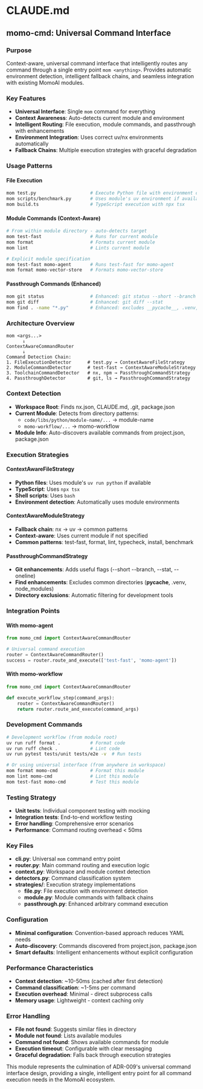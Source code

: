# CLAUDE.md

## momo-cmd: Universal Command Interface

### Purpose
Context-aware, universal command interface that intelligently routes any command through a single entry point `mom <anything>`. Provides automatic environment detection, intelligent fallback chains, and seamless integration with existing MomoAI modules.

### Key Features
- **Universal Interface**: Single `mom` command for everything
- **Context Awareness**: Auto-detects current module and environment
- **Intelligent Routing**: File execution, module commands, and passthrough with enhancements
- **Environment Integration**: Uses correct uv/nx environments automatically
- **Fallback Chains**: Multiple execution strategies with graceful degradation

### Usage Patterns

#### File Execution
```bash
mom test.py                    # Execute Python file with environment detection
mom scripts/benchmark.py       # Uses module's uv environment if available
mom build.ts                   # TypeScript execution with npx tsx
```

#### Module Commands (Context-Aware)
```bash
# From within module directory - auto-detects target
mom test-fast                  # Runs for current module
mom format                     # Formats current module
mom lint                       # Lints current module

# Explicit module specification
mom test-fast momo-agent       # Runs test-fast for momo-agent
mom format momo-vector-store   # Formats momo-vector-store
```

#### Passthrough Commands (Enhanced)
```bash
mom git status                 # Enhanced: git status --short --branch
mom git diff                   # Enhanced: git diff --stat
mom find . -name "*.py"        # Enhanced: excludes __pycache__, .venv, etc.
```

### Architecture Overview

```
mom <args...>
      ↓
ContextAwareCommandRouter
      ↓
Command Detection Chain:
1. FileExecutionDetector      # test.py → ContextAwareFileStrategy
2. ModuleCommandDetector      # test-fast → ContextAwareModuleStrategy  
3. ToolchainCommandDetector   # nx, npm → PassthroughCommandStrategy
4. PassthroughDetector        # git, ls → PassthroughCommandStrategy
```

### Context Detection
- **Workspace Root**: Finds nx.json, CLAUDE.md, .git, package.json
- **Current Module**: Detects from directory patterns:
  - `code/libs/python/module-name/...` → module-name
  - `momo-workflow/...` → momo-workflow
- **Module Info**: Auto-discovers available commands from project.json, package.json

### Execution Strategies

#### ContextAwareFileStrategy
- **Python files**: Uses module's `uv run python` if available
- **TypeScript**: Uses `npx tsx`
- **Shell scripts**: Uses `bash`
- **Environment detection**: Automatically uses module environments

#### ContextAwareModuleStrategy  
- **Fallback chain**: nx → uv → common patterns
- **Context-aware**: Uses current module if not specified
- **Common patterns**: test-fast, format, lint, typecheck, install, benchmark

#### PassthroughCommandStrategy
- **Git enhancements**: Adds useful flags (--short --branch, --stat, --oneline)
- **Find enhancements**: Excludes common directories (__pycache__, .venv, node_modules)
- **Directory exclusions**: Automatic filtering for development tools

### Integration Points

#### With momo-agent
```python
from momo_cmd import ContextAwareCommandRouter

# Universal command execution
router = ContextAwareCommandRouter()
success = router.route_and_execute(['test-fast', 'momo-agent'])
```

#### With momo-workflow
```python
from momo_cmd import ContextAwareCommandRouter

def execute_workflow_step(command_args):
    router = ContextAwareCommandRouter()
    return router.route_and_execute(command_args)
```

### Development Commands

```bash
# Development workflow (from module root)
uv run ruff format .           # Format code
uv run ruff check .            # Lint code  
uv run pytest tests/unit tests/e2e -v  # Run tests

# Or using universal interface (from anywhere in workspace)
mom format momo-cmd            # Format this module
mom lint momo-cmd              # Lint this module
mom test-fast momo-cmd         # Test this module
```

### Testing Strategy
- **Unit tests**: Individual component testing with mocking
- **Integration tests**: End-to-end workflow testing  
- **Error handling**: Comprehensive error scenarios
- **Performance**: Command routing overhead < 50ms

### Key Files
- **cli.py**: Universal `mom` command entry point
- **router.py**: Main command routing and execution logic
- **context.py**: Workspace and module context detection
- **detectors.py**: Command classification system
- **strategies/**: Execution strategy implementations
  - **file.py**: File execution with environment detection
  - **module.py**: Module commands with fallback chains
  - **passthrough.py**: Enhanced arbitrary command execution

### Configuration
- **Minimal configuration**: Convention-based approach reduces YAML needs
- **Auto-discovery**: Commands discovered from project.json, package.json
- **Smart defaults**: Intelligent enhancements without explicit configuration

### Performance Characteristics
- **Context detection**: ~10-50ms (cached after first detection)
- **Command classification**: ~1-5ms per command
- **Execution overhead**: Minimal - direct subprocess calls
- **Memory usage**: Lightweight - context caching only

### Error Handling
- **File not found**: Suggests similar files in directory
- **Module not found**: Lists available modules
- **Command not found**: Shows available commands for module
- **Execution timeout**: Configurable with clear messaging
- **Graceful degradation**: Falls back through execution strategies

This module represents the culmination of ADR-009's universal command interface design, providing a single, intelligent entry point for all command execution needs in the MomoAI ecosystem.